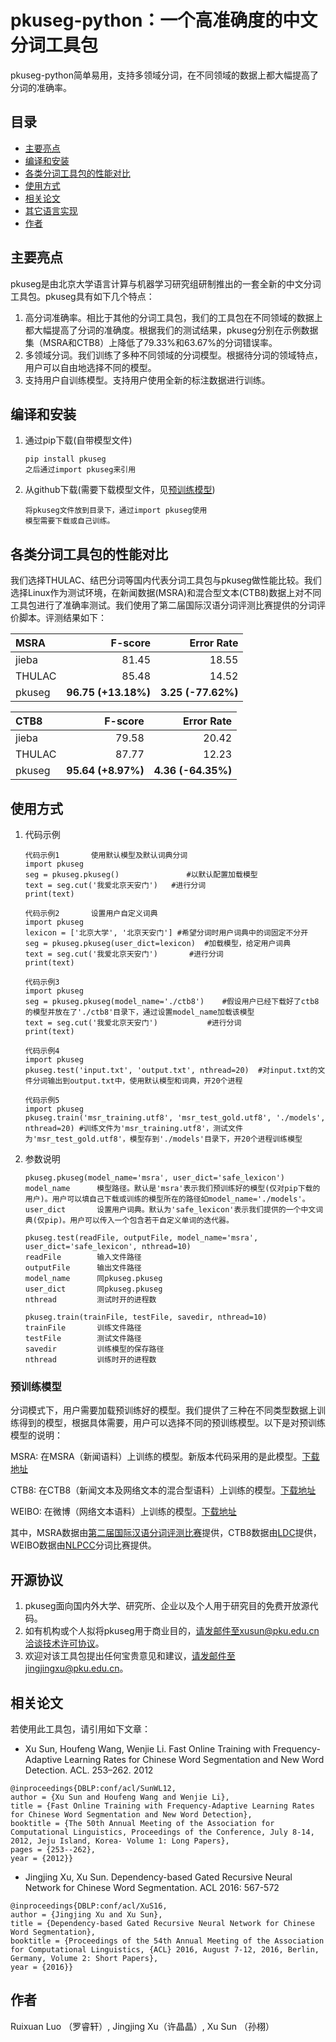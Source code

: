 # pkuseg-python：一个高准确度的中文分词工具包
pkuseg-python简单易用，支持多领域分词，在不同领域的数据上都大幅提高了分词的准确率。

## 目录
* [主要亮点](#主要亮点)
* [编译和安装](#编译和安装)
* [各类分词工具包的性能对比](#各类分词工具包的性能对比)
* [使用方式](#使用方式)
* [相关论文](#相关论文)
* [其它语言实现](#其它语言实现)
* [作者](#作者)

## 主要亮点

pkuseg是由北京大学语言计算与机器学习研究组研制推出的一套全新的中文分词工具包。pkuseg具有如下几个特点：

1. 高分词准确率。相比于其他的分词工具包，我们的工具包在不同领域的数据上都大幅提高了分词的准确度。根据我们的测试结果，pkuseg分别在示例数据集（MSRA和CTB8）上降低了79.33%和63.67%的分词错误率。
2. 多领域分词。我们训练了多种不同领域的分词模型。根据待分词的领域特点，用户可以自由地选择不同的模型。
3. 支持用户自训练模型。支持用户使用全新的标注数据进行训练。

## 编译和安装
1. 通过pip下载(自带模型文件)
	```
	pip install pkuseg
	之后通过import pkuseg来引用
	```
2. 从github下载(需要下载模型文件，见[预训练模型](#预训练模型))
	```
	将pkuseg文件放到目录下，通过import pkuseg使用
	模型需要下载或自己训练。
	```

## 各类分词工具包的性能对比
我们选择THULAC、结巴分词等国内代表分词工具包与pkuseg做性能比较。我们选择Linux作为测试环境，在新闻数据(MSRA)和混合型文本(CTB8)数据上对不同工具包进行了准确率测试。我们使用了第二届国际汉语分词评测比赛提供的分词评价脚本。评测结果如下：


|MSRA | F-score| Error Rate |
|:------------|------------:|------------:|
| jieba |81.45 | 18.55
| THULAC | 85.48 |  14.52
| pkuseg | **96.75 (+13.18%)**| **3.25 (-77.62%)**


|CTB8 | F-score | Error Rate|
|:------------|------------:|------------:|
|jieba|79.58|20.42
|THULAC|87.77|12.23
|pkuseg| **95.64 (+8.97%)**|**4.36 (-64.35%)**


## 使用方式
1. 代码示例
	```
	代码示例1		使用默认模型及默认词典分词
	import pkuseg
	seg = pkuseg.pkuseg()				#以默认配置加载模型
	text = seg.cut('我爱北京天安门')	#进行分词
	print(text)
	```
	```
	代码示例2		设置用户自定义词典
	import pkuseg
	lexicon = ['北京大学', '北京天安门']	#希望分词时用户词典中的词固定不分开
	seg = pkuseg.pkuseg(user_dict=lexicon)	#加载模型，给定用户词典
	text = seg.cut('我爱北京天安门')		#进行分词
	print(text)
	```
	```
	代码示例3
	import pkuseg
	seg = pkuseg.pkuseg(model_name='./ctb8')	#假设用户已经下载好了ctb8的模型并放在了'./ctb8'目录下，通过设置model_name加载该模型
	text = seg.cut('我爱北京天安门')			#进行分词
	print(text)
	```
	```
	代码示例4
	import pkuseg
	pkuseg.test('input.txt', 'output.txt', nthread=20)	#对input.txt的文件分词输出到output.txt中，使用默认模型和词典，开20个进程
	```
	```
	代码示例5
	import pkuseg
	pkuseg.train('msr_training.utf8', 'msr_test_gold.utf8', './models', nthread=20)	#训练文件为'msr_training.utf8'，测试文件为'msr_test_gold.utf8'，模型存到'./models'目录下，开20个进程训练模型
	```
2. 参数说明
	```
	pkuseg.pkuseg(model_name='msra', user_dict='safe_lexicon')
	model_name		模型路径。默认是'msra'表示我们预训练好的模型(仅对pip下载的用户)。用户可以填自己下载或训练的模型所在的路径如model_name='./models'。
	user_dict		设置用户词典。默认为'safe_lexicon'表示我们提供的一个中文词典(仅pip)。用户可以传入一个包含若干自定义单词的迭代器。
	```
	```
	pkuseg.test(readFile, outputFile, model_name='msra', user_dict='safe_lexicon', nthread=10)
	readFile		输入文件路径
	outputFile		输出文件路径
	model_name		同pkuseg.pkuseg
	user_dict		同pkuseg.pkuseg
	nthread			测试时开的进程数
	```
	```
	pkuseg.train(trainFile, testFile, savedir, nthread=10)
	trainFile		训练文件路径
	testFile		测试文件路径
	savedir			训练模型的保存路径
	nthread			训练时开的进程数
	```


### 预训练模型
分词模式下，用户需要加载预训练好的模型。我们提供了三种在不同类型数据上训练得到的模型，根据具体需要，用户可以选择不同的预训练模型。以下是对预训练模型的说明：

MSRA: 在MSRA（新闻语料）上训练的模型。新版本代码采用的是此模型。[下载地址](https://pan.baidu.com/s/1twci0QVBeWXUg06dK47tiA)

CTB8: 在CTB8（新闻文本及网络文本的混合型语料）上训练的模型。[下载地址](https://pan.baidu.com/s/1DCjDOxB0HD2NmP9w1jm8MA)

WEIBO: 在微博（网络文本语料）上训练的模型。[下载地址](https://pan.baidu.com/s/1QHoK2ahpZnNmX6X7Y9iCgQ)

其中，MSRA数据由[第二届国际汉语分词评测比赛](http://sighan.cs.uchicago.edu/bakeoff2005/)提供，CTB8数据由[LDC](https://catalog.ldc.upenn.edu/ldc2013t21)提供，WEIBO数据由[NLPCC](http://tcci.ccf.org.cn/conference/2016/pages/page05_CFPTasks.html)分词比赛提供。


## 开源协议
1. pkuseg面向国内外大学、研究所、企业以及个人用于研究目的免费开放源代码。
2. 如有机构或个人拟将pkuseg用于商业目的，请发邮件至xusun@pku.edu.cn洽谈技术许可协议。
3. 欢迎对该工具包提出任何宝贵意见和建议，请发邮件至jingjingxu@pku.edu.cn。

## 相关论文
若使用此工具包，请引用如下文章：
* Xu Sun, Houfeng Wang, Wenjie Li. Fast Online Training with Frequency-Adaptive Learning Rates for Chinese Word Segmentation and New Word Detection. ACL. 253–262. 2012 

```
@inproceedings{DBLP:conf/acl/SunWL12,
author = {Xu Sun and Houfeng Wang and Wenjie Li},
title = {Fast Online Training with Frequency-Adaptive Learning Rates for Chinese Word Segmentation and New Word Detection},
booktitle = {The 50th Annual Meeting of the Association for Computational Linguistics, Proceedings of the Conference, July 8-14, 2012, Jeju Island, Korea- Volume 1: Long Papers},
pages = {253--262},
year = {2012}}
```


* Jingjing Xu, Xu Sun. Dependency-based Gated Recursive Neural Network for Chinese Word Segmentation. ACL 2016: 567-572
```
@inproceedings{DBLP:conf/acl/XuS16,
author = {Jingjing Xu and Xu Sun},
title = {Dependency-based Gated Recursive Neural Network for Chinese Word Segmentation},
booktitle = {Proceedings of the 54th Annual Meeting of the Association for Computational Linguistics, {ACL} 2016, August 7-12, 2016, Berlin, Germany, Volume 2: Short Papers},
year = {2016}}
```


## 作者

Ruixuan Luo （罗睿轩）,  Jingjing Xu（许晶晶）,  Xu Sun （孙栩）
